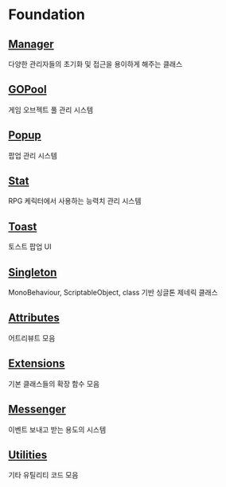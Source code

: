 Foundation
==

[Manager](https://github.com/DarkNaku/Foundation/tree/main/Runtime/Manager)
-
다양한 관리자들의 초기화 및 접근을 용이하게 해주는 클래스

[GOPool](https://github.com/DarkNaku/Foundation/tree/main/Runtime/GOPool)
-
게임 오브젝트 풀 관리 시스템

[Popup](https://github.com/DarkNaku/Foundation/tree/main/Runtime/Popup)
-
팝업 관리 시스템

[Stat](https://github.com/DarkNaku/Foundation/tree/main/Runtime/Stat)
-
RPG 케릭터에서 사용하는 능력치 관리 시스템

[Toast](https://github.com/DarkNaku/Foundation/tree/main/Runtime/Toast)
-
토스트 팝업 UI

[Singleton](https://github.com/DarkNaku/Foundation/tree/main/Runtime/Singleton)
-
MonoBehaviour, ScriptableObject, class 기반 싱글톤 제네릭 클래스


[Attributes](https://github.com/DarkNaku/Foundation/tree/main/Runtime/Attributes)
-
어트리뷰트 모음

[Extensions](https://github.com/DarkNaku/Foundation/tree/main/Runtime/Extensions)
-
기본 클래스들의 확장 함수 모음


[Messenger](https://github.com/DarkNaku/Foundation/tree/main/Runtime/Messenger)
-
이벤트 보내고 받는 용도의 시스템

[Utilities](https://github.com/DarkNaku/Foundation/tree/main/Runtime/Utilities)
-
기타 유틸리티 코드 모음